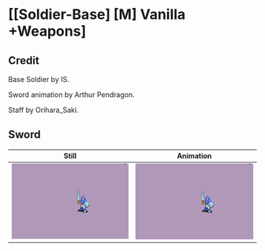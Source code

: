 # [\[Soldier-Base\] \[M\] Vanilla +Weapons]

## Credit

Base Soldier by IS.

Sword animation by Arthur Pendragon.

Staff by Orihara_Saki.
	
## Sword

| Still | Animation |
| :---: | :-------: |
| ![Sword still](./Sword_000.png) | ![Sword animation](./Sword.gif) |
